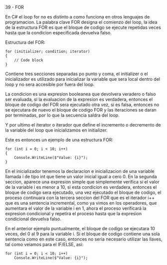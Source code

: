 39 - FOR

En C# el loop for no es distinto a como funciona en otros lenguajes de programacion. La palabra clave FOR designa el comienzo del loop, la idea de la estructura FOR es que el bloque de codigo se ejecute repetidas veces hasta que la condicion especificada devuelva falso.

Estructura del FOR:

    for (initializer; condition; iterator)
    {
        // Code block
    }

Contiene tres secciones separadas po punto y coma, el initializer o el inicializador es utilizado para inicializar la variable que sera local dentro del loop y no sera accesible por fuera del loop. 

La condicion es una expresion booleanea que devolvera veradero o falso ser evaluada, si la evaluacion de la expresion es verdadera, entonces el bloque de codigo del FOR sera ejecutado otra vez, si es falsa, entonces no se ejecutara de nuevo el bloque de codigo FOR y las iteraciones se daran por terminadas, por lo que la secuencia saldra del loop.

Y por ultimo el iterator o iterador que define el incremento o decremento de la variable del loop que inicializamos en initializer.

Este es entonces un ejemplo de una estructura FOR:

    for (int i = 0; i < 10; i++)
    {
        Console.WriteLine($"Value: {i}");
    }

En el inicializador tenemos la declaracion e inicializacion de una variable llamada i de tipo int que tiene un valor inicial igual a cero 0. En la segunda seccion, aparece una expresion simple que simplemente verifica si el valor de la variable i es menor a 10, si esta condicion es verdadera, entonces el bloque de codigo sera ejecutado, una vez ejecutado el bloque de codigo, el proceso continuara con la tercera seccion del FOR que es el iterador i++ que es una sentencia incremental, como ya vimos en los operadores, que aumentara el valor de la variable i en 1, ahora el proceso verificará la expresion condicional y repetira el proceso hasta que la expresion condicional devuelva falso.

En el anterior ejemplo puntualmente, el bloque de codigo se ejecutara 10 veces, del 0 al 9 para la variable i. Si el bloque de codigo contiene una sola sentencia como en este caso, entonces no seria necesario utilizar las llaves, tal como veiamos para el IF/ELSE, asi:

    for (int i = 0; i < 10; i++)
        Console.WriteLine($"Value: {i}");

